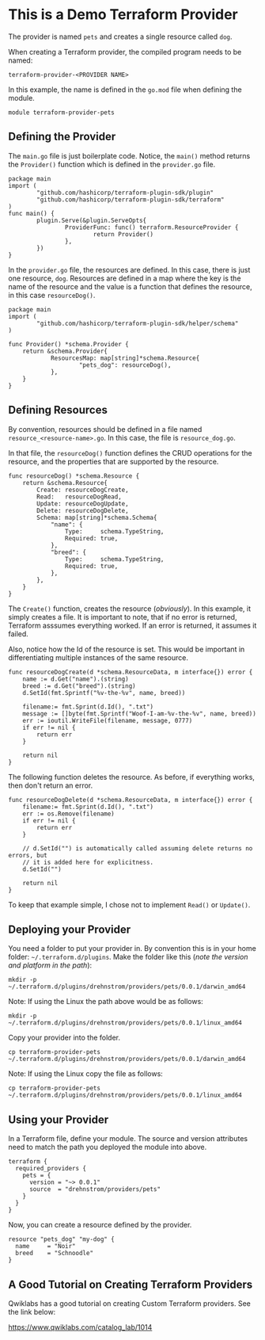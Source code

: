 # This is a Demo Terraform Provider
The provider is named `pets` and creates a single resource called `dog`.

When creating a Terraform provider, the compiled program needs to be named:
```
terraform-provider-<PROVIDER NAME>
```
In this example, the name is defined in the `go.mod` file when defining the module.

```
module terraform-provider-pets
```

## Defining the Provider
The `main.go` file is just boilerplate code. Notice, the `main()` method returns the `Provider()` function which is defined in the `provider.go` file. 

```
package main
import (
        "github.com/hashicorp/terraform-plugin-sdk/plugin"
        "github.com/hashicorp/terraform-plugin-sdk/terraform"
)
func main() {
        plugin.Serve(&plugin.ServeOpts{
                ProviderFunc: func() terraform.ResourceProvider {
                        return Provider()
                },
        })
}
```

In the `provider.go` file, the resources are defined. In this case, there is just one resource, `dog`. Resources are defined in a map where the key is the name of the resource and the value is a function that defines the resource, in this case `resourceDog()`.

```
package main
import (
        "github.com/hashicorp/terraform-plugin-sdk/helper/schema"
)

func Provider() *schema.Provider {
	return &schema.Provider{
			ResourcesMap: map[string]*schema.Resource{
					"pets_dog": resourceDog(),
			},
	}
}
```

## Defining Resources
By convention, resources should be defined in a file named `resource_<resource-name>.go`. In this case, the file is `resource_dog.go`.

In that file, the `resourceDog()` function defines the CRUD operations for the resource, and the properties that are supported by the resource. 

```
func resourceDog() *schema.Resource {
	return &schema.Resource{
		Create: resourceDogCreate,
		Read:   resourceDogRead,
		Update: resourceDogUpdate,
		Delete: resourceDogDelete,
		Schema: map[string]*schema.Schema{
			"name": {
				Type:     schema.TypeString,
				Required: true,
			},
			"breed": {
				Type:     schema.TypeString,
				Required: true,
			},
		},
	}
}
```
The `Create()` function, creates the resource (*obviously*). In this example, it simply creates a file. It is important to note, that if no error is returned, Terraform asssumes everything worked. If an error is returned, it assumes it failed. 

Also, notice how the Id of the resource is set. This would be important in differentiating multiple instances of the same resource. 

```
func resourceDogCreate(d *schema.ResourceData, m interface{}) error {
	name := d.Get("name").(string)
	breed := d.Get("breed").(string)
	d.SetId(fmt.Sprintf("%v-the-%v", name, breed))

	filename:= fmt.Sprint(d.Id(), ".txt")
	message := []byte(fmt.Sprintf("Woof-I-am-%v-the-%v", name, breed))
	err := ioutil.WriteFile(filename, message, 0777)
	if err != nil {
		return err
	}

	return nil
}
```

The following function deletes the resource. As before, if everything works, then don't return an error. 

```
func resourceDogDelete(d *schema.ResourceData, m interface{}) error {
	filename:= fmt.Sprint(d.Id(), ".txt")
	err := os.Remove(filename)
	if err != nil {
		return err
	}

	// d.SetId("") is automatically called assuming delete returns no errors, but
	// it is added here for explicitness.
	d.SetId("")

	return nil
}
```

To keep that example simple, I chose not to implement `Read()` or `Update()`. 

## Deploying your Provider

You need a folder to put your provider in. By convention this is in your home folder: `~/.terraform.d/plugins`. Make the folder like this (*note the version and platform in the path*): 

```
mkdir -p ~/.terraform.d/plugins/drehnstrom/providers/pets/0.0.1/darwin_amd64
```

Note: If using the Linux the path above would be as follows:

```
mkdir -p ~/.terraform.d/plugins/drehnstrom/providers/pets/0.0.1/linux_amd64
```

Copy your provider into the folder. 

```
cp terraform-provider-pets ~/.terraform.d/plugins/drehnstrom/providers/pets/0.0.1/darwin_amd64
```

Note: If using the Linux copy the file as follows:

```
cp terraform-provider-pets ~/.terraform.d/plugins/drehnstrom/providers/pets/0.0.1/linux_amd64
```

## Using your Provider

In a Terraform file, define your module. The source and version attributes need to match the path you deployed the module into above. 

```
terraform {
  required_providers {
    pets = {
      version = "~> 0.0.1"
      source  = "drehnstrom/providers/pets"
    }
  }
}
```

Now, you can create a resource defined by the provider. 

```
resource "pets_dog" "my-dog" {
  name     = "Noir"
  breed    = "Schnoodle"
}
```

## A Good Tutorial on Creating Terraform Providers

Qwiklabs has a good tutorial on creating Custom Terraform providers. See the link below:

https://www.qwiklabs.com/catalog_lab/1014
